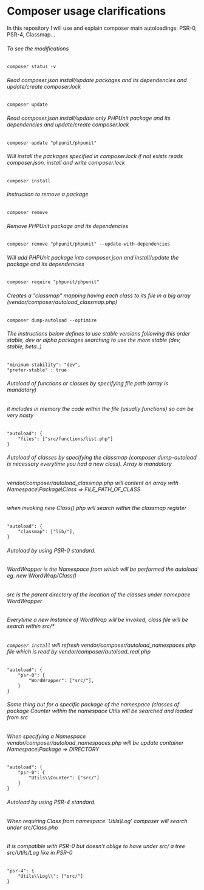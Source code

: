 # Composer usage clarifications
In this repository I will use and explain composer main autoloadings: PSR-0, PSR-4, Classmap...
###### To see the modifications
`composer status -v` 

###### Read composer.json install/update packages and its dependencies and update/create composer.lock
`composer update`

###### Read composer.json install/update only PHPUnit package and its dependencies and update/create composer.lock
`composer update "phpunit/phpunit"`

###### Will install the packages specified in composer.lock if not exists reads composer.json, install and write composer.lock
`composer install`

###### Instruction to remove a package
`composer remove`

###### Remove PHPUnit package and its dependencies
`composer remove "phpunit/phpunit" --update-with-dependencies`

###### Will add PHPUnit package into composer.json and install/update the package and its dependencies
`composer require "phpunit/phpunit"`

###### Creates a "classmap" mapping having each class to its file in a big array (vendor/composer/autoload_classmap.php)
`composer dump-autoload --optimize`

###### The instructions below defines to use stable versions following this order stable, dev or alpha packages searching to use the more stable (dev, stable, beta..)
```
"minimum-stability": "dev",
"prefer-stable" : true
```

###### Autoload of functions or classes by specifying file path (array is mandatory)
###### it includes in memory the code within the file (usually functions) so can be very nasty
```
"autoload": {
    "files": ["src/functions/list.php"]
}
```
###### Autoload of classes by specifying the classmap (composer dump-autoload is necessary everytime you had a new class). Array is mandatory
###### vendor/composer/autoload_classmap.php will content an array with Namespace\Package\Class => FILE_PATH_OF_CLASS
###### when invoking new Class() php will search within the classmap register
```
"autoload": {
    "classmap": ["lib/"],
}
```

###### Autoload by using PSR-0 standard. 
###### WordWrapper is the Namespace from which will be performed the autoload eg. new \WordWrap/Class() 
###### src is the parent directory of the location of the classes under namepace WordWrapper
###### Everytime a new Instance of WordWrap will be invoked, class file will be search within src/*
###### `composer install` will refresh vendor/composer/autoload_namespaces.php file which is read by vendor/composer/autoload_real.php
```
"autoload": {
    "psr-0": {
        "WordWrapper": ["src/"],
    }
}
```

###### Same thing but for a specific package of the namespace (classes of package Counter within the namespace Utils will be searched and loaded from src
###### When specifying a Namespace vendor/composer/autoload_namespaces.php will be update container Namespace\Package => DIRECTORY
```
"autoload": {
    "psr-0": {
        "Utils\\Counter": ["src/"]
    }
}
```

###### Autoload by using PSR-4 standard. 
###### When requiring Class from namespace `Utils\Log\' composer will search under src/Class.php
###### It is compatible with PSR-0 but doesn't oblige to have under src/ a tree src/Utils/Log like in PSR-0
```
"psr-4": {
    "Utils\\Log\\": ["src/"]
}
```
